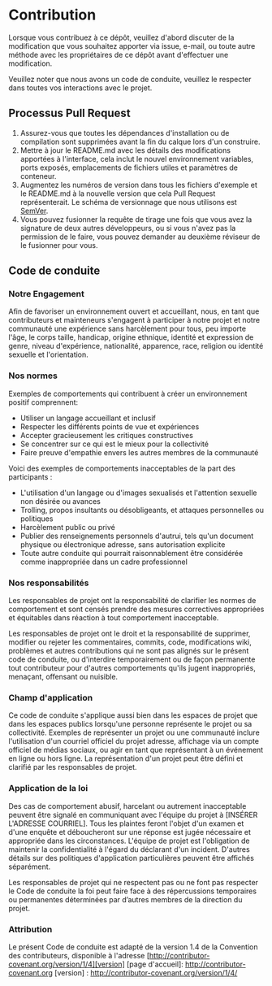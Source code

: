 # Contribution

Lorsque vous contribuez à ce dépôt, veuillez d'abord discuter de la modification que vous souhaitez apporter via issue,
e-mail, ou toute autre méthode avec les propriétaires de ce dépôt avant d'effectuer une modification. 

Veuillez noter que nous avons un code de conduite, veuillez le respecter dans toutes vos interactions avec le projet.

## Processus Pull Request

1. Assurez-vous que toutes les dépendances d'installation ou de compilation sont supprimées avant la fin du calque lors d'un construire.
2. Mettre à jour le README.md avec les détails des modifications apportées à l'interface, cela inclut le nouvel environnement variables, ports exposés, emplacements de fichiers utiles et paramètres de conteneur.
3. Augmentez les numéros de version dans tous les fichiers d'exemple et le README.md à la nouvelle version que cela Pull Request représenterait. Le schéma de versionnage que nous utilisons est [SemVer](http://semver.org/).
4. Vous pouvez fusionner la requête de tirage une fois que vous avez la signature de deux autres développeurs, ou si vous n'avez pas la permission de le faire, vous pouvez demander au deuxième réviseur de le fusionner pour vous.

## Code de conduite

### Notre Engagement

Afin de favoriser un environnement ouvert et accueillant, nous, en tant que contributeurs et mainteneurs s'engagent à participer à notre projet et notre communauté une expérience sans harcèlement pour tous, peu importe l'âge, le corps taille, handicap, origine ethnique, identité et expression de genre, niveau d'expérience, nationalité, apparence, race, religion ou identité sexuelle et l'orientation.

### Nos normes

Exemples de comportements qui contribuent à créer un environnement positif comprennent:
* Utiliser un langage accueillant et inclusif
* Respecter les différents points de vue et expériences
* Accepter gracieusement les critiques constructives
* Se concentrer sur ce qui est le mieux pour la collectivité
* Faire preuve d'empathie envers les autres membres de la communauté

Voici des exemples de comportements inacceptables de la part des participants :
* L'utilisation d'un langage ou d'images sexualisés et l'attention sexuelle non désirée ou
avances
* Trolling, propos insultants ou désobligeants, et attaques personnelles ou politiques
* Harcèlement public ou privé
* Publier des renseignements personnels d'autrui, tels qu'un document physique ou électronique
  adresse, sans autorisation explicite
* Toute autre conduite qui pourrait raisonnablement être considérée comme inappropriée dans un
  cadre professionnel

### Nos responsabilités

Les responsables de projet ont la responsabilité de clarifier les normes de
comportement et sont censés prendre des mesures correctives appropriées et équitables dans
réaction à tout comportement inacceptable.

Les responsables de projet ont le droit et la responsabilité de supprimer, modifier ou
rejeter les commentaires, commits, code, modifications wiki, problèmes et autres contributions
qui ne sont pas alignés sur le présent code de conduite, ou d'interdire temporairement ou
de façon permanente tout contributeur pour d'autres comportements qu'ils jugent inappropriés,
menaçant, offensant ou nuisible.

### Champ d'application

Ce code de conduite s'applique aussi bien dans les espaces de projet que dans les espaces publics lorsqu'une personne représente le projet ou sa collectivité. Exemples de représenter un projet ou une communauté inclure l'utilisation d'un courriel officiel du projet adresse, affichage via un compte officiel de médias sociaux, ou agir en tant que représentant à un événement en ligne ou hors ligne. La représentation d'un projet peut être défini et clarifié par les responsables de projet.

### Application de la loi

Des cas de comportement abusif, harcelant ou autrement inacceptable peuvent être
signalé en communiquant avec l'équipe du projet à [INSÉRER L'ADRESSE COURRIEL]. Tous
les plaintes feront l'objet d'un examen et d'une enquête et déboucheront sur une réponse
est jugée nécessaire et appropriée dans les circonstances. L'équipe de projet est
l'obligation de maintenir la confidentialité à l'égard du déclarant d'un incident.
D'autres détails sur des politiques d'application particulières peuvent être affichés séparément.

Les responsables de projet qui ne respectent pas ou ne font pas respecter le Code de conduite
la foi peut faire face à des répercussions temporaires ou permanentes déterminées par d’autres
membres de la direction du projet.

### Attribution

Le présent Code de conduite est adapté de la version 1.4 de la Convention des contributeurs, disponible à l'adresse [http://contributor-covenant.org/version/1/4][version]
[page d'accueil]: http://contributor-covenant.org
[version] : http://contributor-covenant.org/version/1/4/

